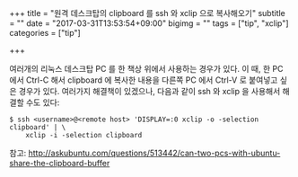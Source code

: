 +++
title = "원격 데스크탑의 clipboard 를 ssh 와 xclip 으로 복사해오기"
subtitle = ""
date = "2017-03-31T13:53:54+09:00"
bigimg = ""
tags = ["tip", "xclip"]
categories = ["tip"]

+++

여러개의 리눅스 데스크탑 PC 를 한 책상 위에서 사용하는 경우가 있다.  이 때, 한
PC 에서 Ctrl-C 해서 clipboard 에 복사한 내용을 다른쪽 PC 에서 Ctrl-V 로
붙여넣고 싶은 경우가 있다.  여러가지 해결책이 있겠으나, 다음과 같이 ssh 와
xclip 을 사용해서 해결할 수도 있다:

```
$ ssh <username>@<remote host> 'DISPLAY=:0 xclip -o -selection clipboard' | \
	xclip -i -selection clipboard
```


참고: http://askubuntu.com/questions/513442/can-two-pcs-with-ubuntu-share-the-clipboard-buffer
